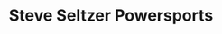 ---
title: "Steve Seltzer Powersports"
url: /altoona/steve-seltzer-powersports/
shop: motorcycle
---